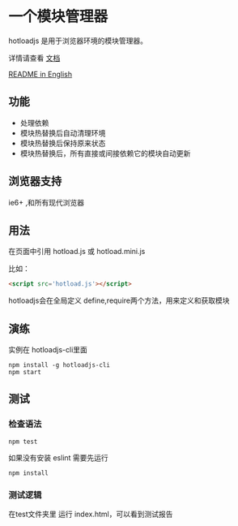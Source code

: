 # 一个模块管理器 

hotloadjs 是用于浏览器环境的模块管理器。

详情请查看
[文档](https://duhongwei.gitbooks.io/hotloadjs/content/zh-cn/)

[README in English](README_EN.md)
## 功能

- 处理依赖
- 模块热替换后自动清理环境
- 模块热替换后保持原来状态
- 模块热替换后，所有直接或间接依赖它的模块自动更新


## 浏览器支持

ie6+ ,和所有现代浏览器

## 用法

在页面中引用 hotload.js 或 hotload.mini.js

比如：
``` html
<script src='hotload.js'></script>
```
hotloadjs会在全局定义 define,require两个方法，用来定义和获取模块

## 演练

实例在 hotloadjs-cli里面

``` shell
npm install -g hotloadjs-cli
npm start
```

## 测试

### 检查语法
``` shell
npm test
```

如果没有安装 eslint 需要先运行

``` shell
npm install
```
### 测试逻辑

在test文件夹里 运行 index.html，可以看到测试报告

